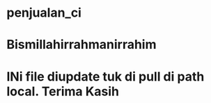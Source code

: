 # penjualan_ci

# Bismillahirrahmanirrahim
# INi file diupdate tuk di pull di path local. Terima Kasih

